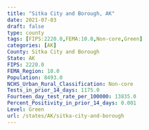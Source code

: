 ```yaml
---
title: "Sitka City and Borough, AK"
date: 2021-07-03
draft: false
type: county
tags: [FIPS:2220.0,FEMA:10.0,Non-core,Green]
categories: [AK]
County: Sitka City and Borough
State: AK
FIPS: 2220.0
FEMA_Region: 10.0
Population: 8493.0
NCHS_Urban_Rural_Classification: Non-core
Tests_in_prior_14_days: 1175.0
Fourteen_day_test_rate_per_100000: 13835.0
Percent_Positivity_in_prior_14_days: 0.001
Level: Green
url: /states/AK/sitka-city-and-borough
---
```



